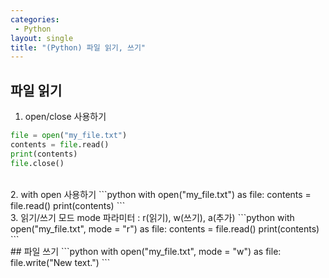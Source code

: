 ```yaml
---
categories: 
 - Python
layout: single
title: "(Python) 파일 읽기, 쓰기"
---
```


## 파일 읽기

1. open/close 사용하기 
```python
file = open("my_file.txt")
contents = file.read()
print(contents)
file.close()
```
<br>
2. with open 사용하기
```python
with open("my_file.txt") as file:
  contents = file.read()
  print(contents)
```
<br>
3. 읽기/쓰기 모드
mode 파라미터 : r(읽기), w(쓰기), a(추가)
```python
with open("my_file.txt", mode = "r") as file:
  contents = file.read()
  print(contents)
```
<br>
## 파일 쓰기
```python
with open("my_file.txt", mode = "w") as file:
  file.write("New text.")
```
